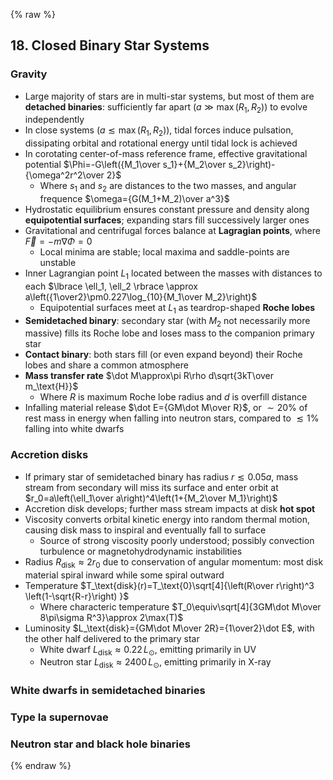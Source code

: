 {% raw %} 

<section markdown="1">

## 18. Closed Binary Star Systems

### Gravity

* Large majority of stars are in multi-star systems, but most of them are **detached binaries**: sufficiently far apart ($a\gg\max(R_1, R_2)$) to evolve independently
* In close systems ($a\lesssim\max(R_1,R_2)$), tidal forces induce pulsation, dissipating orbital and rotational energy until tidal lock is achieved
* In corotating center-of-mass reference frame, effective gravitational potential $\Phi=-G\left({M_1\over s_1}+{M_2\over s_2}\right)-{\omega^2r^2\over 2}$
  * Where $s_1$ and $s_2$ are distances to the two masses, and angular frequence $\omega={G(M_1+M_2)\over a^3}$
* Hydrostatic equilibrium ensures constant pressure and density along **equipotential surfaces**; expanding stars fill successively larger ones
* Gravitational and centrifugal forces balance at **Lagragian points**, where $\vec F=-m\nabla\Phi=0$
  * Local minima are stable; local maxima and saddle-points are unstable
* Inner Lagrangian point $L_1$ located between the masses with distances to each $\lbrace \ell_1, \ell_2 \rbrace \approx a\left({1\over2}\pm0.227\log_{10}{M_1\over M_2}\right)$
  * Equipotential surfaces meet at $L_1$ as teardrop-shaped **Roche lobes**
* **Semidetached binary**: secondary star (with $M_2$ not necessarily more massive) fills its Roche lobe and loses mass to the companion primary star
* **Contact binary**: both stars fill (or even expand beyond) their Roche lobes and share a common atmosphere
* **Mass transfer rate** $\dot M\approx\pi R\rho d\sqrt{3kT\over m_\text{H}}$
  * Where $R$ is maximum Roche lobe radius and $d$ is overfill distance
* Infalling material release $\dot E={GM\dot M\over R}$, or $\sim20\%$ of rest mass in energy when falling into neutron stars, compared to $\lesssim1\%$ falling into white dwarfs

### Accretion disks

* If primary star of semidetached binary has radius $r\lesssim0.05a$, mass stream from secondary will miss its surface and enter orbit at $r_0=a\left(\ell_1\over a\right)^4\left(1+{M_2\over M_1}\right)$
* Accretion disk develops; further mass stream impacts at disk **hot spot**
* Viscosity converts orbital kinetic energy into random thermal motion, causing disk mass to inspiral and eventually fall to surface
  * Source of strong viscosity poorly understood; possibly convection turbulence or magnetohydrodynamic instabilities
* Radius $R_\text{disk}\approx2r_0$ due to conservation of angular momentum: most disk material spiral inward while some spiral outward 
* Temperature $T_\text{disk}(r)=T_\text{0}\sqrt[4]{\left(R\over r\right)^3 \left(1-\sqrt{R-r}\right) }$
  * Where characteric temperature $T_0\equiv\sqrt[4]{3GM\dot M\over 8\pi\sigma R^3}\approx 2\max(T)$
* Luminosity $L_\text{disk}={GM\dot M\over 2R}={1\over2}\dot E$, with the other half delivered to the primary star
  * White dwarf $L_\text{disk}\approx0.22\,L_\odot$, emitting primarily in UV
  * Neutron star $L_\text{disk}\approx2400\,L_\odot$, emitting primarily in X-ray

### White dwarfs in semidetached binaries

### Type Ia supernovae

### Neutron star and black hole binaries

</section>

{% endraw %}
